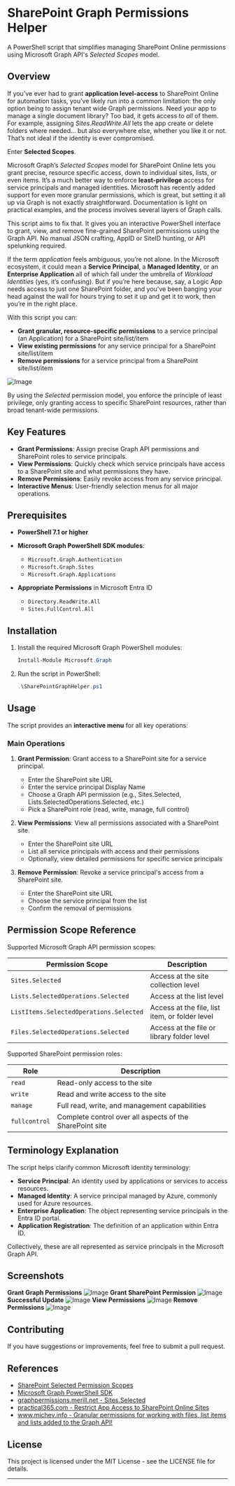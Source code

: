 

# SharePoint Graph Permissions Helper

A PowerShell script that simplifies managing SharePoint Online permissions using Microsoft Graph API's *Selected Scopes* model.

## Overview
If you’ve ever had to grant **application level-access** to SharePoint Online for automation tasks, you’ve likely run into a common limitation: the only option being to assign tenant wide Graph permissions. Need your app to manage a single document library? Too bad, it gets access to *all* of them. For example, assigning *Sites.ReadWrite.All* lets the app create or delete folders where needed... but also everywhere else, whether you like it or not. That’s not ideal if the identity is ever compromised.

Enter **Selected Scopes**.

Microsoft Graph’s *Selected Scopes* model for SharePoint Online lets you grant precise, resource specific access, down to individual sites, lists, or even items. It’s a much better way to enforce **least-privilege** access for service principals and managed identities. Microsoft has recently added support for even more granular permissions, which is great, but setting it all up via Graph is not exactly straightforward. Documentation is light on practical examples, and the process involves several layers of Graph calls.

This script aims to fix that. It gives you an interactive PowerShell interface to grant, view, and remove fine-grained SharePoint permissions using the Graph API. No manual JSON crafting, AppID or SiteID hunting, or API spelunking required.

If the term *application* feels ambiguous, you’re not alone. In the Microsoft ecosystem, it could mean a **Service Principal**, a **Managed Identity**, or an **Enterprise Application** all of which fall under the umbrella of *Workload Identities* (yes, it’s confusing). But if you’re here because, say, a Logic App needs access to just one SharePoint folder, and you've been banging your head against the wall for hours trying to set it up and get it to work, then you’re in the right place.

With this script you can:

* **Grant granular, resource-specific permissions** to a service principal (an Application) for a SharePoint site/list/item
* **View existing permissions** for any service principal for a SharePoint site/list/item
* **Remove permissions** for a service principal from a SharePoint site/list/item

![Image](https://github.com/user-attachments/assets/5fa1530f-e80c-4af8-8c63-47f5de0135bb)

By using the *Selected* permission model, you enforce the principle of least privilege, only granting access to specific SharePoint resources, rather than broad tenant-wide permissions.

## Key Features

* **Grant Permissions**: Assign precise Graph API permissions and SharePoint roles to service principals.
* **View Permissions**: Quickly check which service principals have access to a SharePoint site and what permissions they have.
* **Remove Permissions**: Easily revoke access from any service principal.
* **Interactive Menus**: User-friendly selection menus for all major operations.

## Prerequisites

* **PowerShell 7.1 or higher**
* **Microsoft Graph PowerShell SDK modules**:

  * `Microsoft.Graph.Authentication`
  * `Microsoft.Graph.Sites`
  * `Microsoft.Graph.Applications`
* **Appropriate Permissions** in Microsoft Entra ID

  * `Directory.ReadWrite.All`
  * `Sites.FullControl.All`

## Installation

1. Install the required Microsoft Graph PowerShell modules:

   ```powershell
   Install-Module Microsoft.Graph
   ```

2. Run the script in PowerShell:

   ```powershell
   .\SharePointGraphHelper.ps1
   ```

## Usage

The script provides an **interactive menu** for all key operations:

### Main Operations

1. **Grant Permission**: Grant access to a SharePoint site for a service principal.

   * Enter the SharePoint site URL
   * Enter the service principal Display Name
   * Choose a Graph API permission (e.g., Sites.Selected, Lists.SelectedOperations.Selected, etc.)
   * Pick a SharePoint role (read, write, manage, full control)

2. **View Permissions**: View all permissions associated with a SharePoint site.

   * Enter the SharePoint site URL
   * List all service principals with access and their permissions
   * Optionally, view detailed permissions for specific service principals

3. **Remove Permission**: Revoke a service principal's access from a SharePoint site.

   * Enter the SharePoint site URL
   * Choose the service principal from the list
   * Confirm the removal of permissions

## Permission Scope Reference

Supported Microsoft Graph API permission scopes:

| Permission Scope                        | Description                                    |
| --------------------------------------- | ---------------------------------------------- |
| `Sites.Selected`                        | Access at the site collection level            |
| `Lists.SelectedOperations.Selected`     | Access at the list level                       |
| `ListItems.SelectedOperations.Selected` | Access at the file, list item, or folder level |
| `Files.SelectedOperations.Selected`     | Access at the file or library folder level     |

Supported SharePoint permission roles:

| Role          | Description                                              |
| ------------- | -------------------------------------------------------- |
| `read`        | Read-only access to the site                             |
| `write`       | Read and write access to the site                        |
| `manage`      | Full read, write, and management capabilities            |
| `fullcontrol` | Complete control over all aspects of the SharePoint site |

## Terminology Explanation

The script helps clarify common Microsoft identity terminology:

* **Service Principal**: An identity used by applications or services to access resources.
* **Managed Identity**: A service principal managed by Azure, commonly used for Azure resources.
* **Enterprise Application**: The object representing service principals in the Entra ID portal.
* **Application Registration**: The definition of an application within Entra ID.

Collectively, these are all represented as service principals in the Microsoft Graph API.

## Screenshots

**Grant Graph Permissions** ![Image](https://github.com/user-attachments/assets/488c6a60-8450-4555-bd2c-94f79ba0a998)
**Grant SharePoint Permission** ![Image](https://github.com/user-attachments/assets/b01a3846-8fd0-4c37-bce5-429fc036b913)
**Successful Update** ![Image](https://github.com/user-attachments/assets/07b90e3b-843c-44c1-8040-808061abf9be)
**View Permissions** ![Image](https://github.com/user-attachments/assets/9e466a59-ccdf-4350-bc08-e9f61ed6da0d)
**Remove Permissions** ![Image](https://github.com/user-attachments/assets/c7632945-5778-4be5-a454-66aa82d15f38)

## Contributing

If you have suggestions or improvements, feel free to submit a pull request.

## References

* [SharePoint Selected Permission Scopes](https://learn.microsoft.com/en-us/graph/permissions-selected-overview?tabs=http)
* [Microsoft Graph PowerShell SDK](https://github.com/microsoftgraph/msgraph-sdk-powershell)
* [graphpermissions.merill.net - Sites.Selected](https://graphpermissions.merill.net/permission/Sites.Selected?tabs=apiv1%2CdocumentSetVersion1)
* [practical365.com - Restrict App Access to SharePoint Online Sites](https://practical365.com/restrict-app-access-to-sharepoint-sites)
* [www.michev.info - Granular permissions for working with files, list items and lists added to the Graph API!](https://www.michev.info/blog/post/6074/granular-permissions-for-working-with-files-list-items-and-lists-added-to-the-graph-api)

## License

This project is licensed under the MIT License - see the LICENSE file for details.

---
